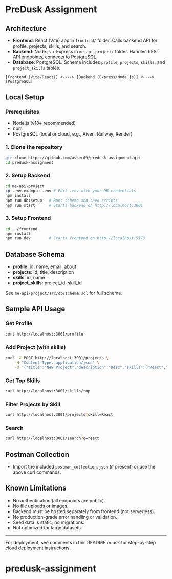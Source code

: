 # PreDusk Assignment

## Architecture

- **Frontend**: React (Vite) app in `frontend/` folder. Calls backend API for profile, projects, skills, and search.
- **Backend**: Node.js + Express in `me-api-project/` folder. Handles REST API endpoints, connects to PostgreSQL.
- **Database**: PostgreSQL. Schema includes `profile`, `projects`, `skills`, and `project_skills` tables.

```
[Frontend (Vite/React)] <----> [Backend (Express/Node.js)] <----> [PostgreSQL]
```

## Local Setup

### Prerequisites
- Node.js (v18+ recommended)
- npm
- PostgreSQL (local or cloud, e.g., Aiven, Railway, Render)

### 1. Clone the repository
```sh
git clone https://github.com/asher09/predusk-assignment.git
cd predusk-assignment
```

### 2. Setup Backend
```sh
cd me-api-project
cp .env.example .env # Edit .env with your DB credentials
npm install
npm run db:setup   # Runs schema and seed scripts
npm run start      # Starts backend on http://localhost:3001
```

### 3. Setup Frontend
```sh
cd ../frontend
npm install
npm run dev        # Starts frontend on http://localhost:5173
```

## Database Schema

- **profile**: id, name, email, about
- **projects**: id, title, description
- **skills**: id, name
- **project_skills**: project_id, skill_id

See `me-api-project/src/db/schema.sql` for full schema.

## Sample API Usage

### Get Profile
```sh
curl http://localhost:3001/profile
```

### Add Project (with skills)
```sh
curl -X POST http://localhost:3001/projects \
	-H "Content-Type: application/json" \
	-d '{"title":"New Project","description":"Desc","skills":["React","Node.js"]}'
```

### Get Top Skills
```sh
curl http://localhost:3001/skills/top
```

### Filter Projects by Skill
```sh
curl http://localhost:3001/projects?skill=React
```

### Search
```sh
curl http://localhost:3001/search?q=react
```

## Postman Collection
- Import the included `postman_collection.json` (if present) or use the above curl commands.

## Known Limitations
- No authentication (all endpoints are public).
- No file uploads or images.
- Backend must be hosted separately from frontend (not serverless).
- No production-grade error handling or validation.
- Seed data is static; no migrations.
- Not optimized for large datasets.

---
For deployment, see comments in this README or ask for step-by-step cloud deployment instructions.
# predusk-assignment